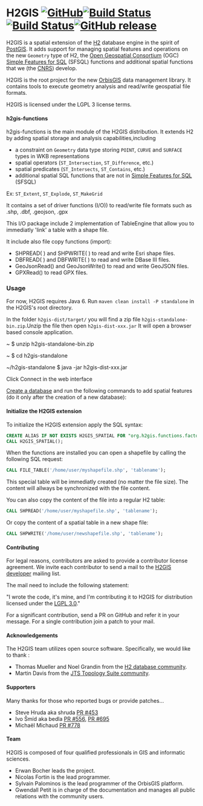 # H2GIS [![GitHub](https://img.shields.io/github/license/orbisgis/h2gis.svg)](https://github.com/orbisgis/h2gis/blob/master/LICENSE)[![Build Status](https://img.shields.io/jenkins/t/http/jenkins.orbisgis.org/job/H2GIS.svg)](http://jenkins.orbisgis.org/job/H2GIS/)[![Build Status](https://img.shields.io/jenkins/s/http/jenkins.orbisgis.org/job/H2GIS.svg)](http://jenkins.orbisgis.org/job/H2GIS/)[![GitHub release](https://img.shields.io/github/release/orbisgis/h2gis.svg)](https://github.com/orbisgis/h2gis/releases)

H2GIS is a spatial extension of the [H2](http://www.h2database.com/) database
engine in the spirit of [PostGIS](http://postgis.net/). It adds support for
managing spatial features and operations on the new `Geometry` type of H2, the [Open
Geospatial Consortium](http://www.opengeospatial.org/) (OGC) [Simple Features
for SQL](http://www.opengeospatial.org/standards/sfs) (SFSQL) functions and
additional spatial functions that we (the [CNRS](http://www.cnrs.fr/))
develop. 

H2GIS is the root project for the new [OrbisGIS](http://www.orbisgis.org/) data
management library. It contains tools to execute geometry analysis and read/write geospatial file formats.

H2GIS is licensed under the LGPL 3 license terms.

#### h2gis-functions
h2gis-functions is the main module of the H2GIS distribution. 
It extends H2 by adding spatial storage and analysis capabilities,including
- a constraint on `Geometry` data type storing `POINT`, `CURVE` and `SURFACE` types in WKB representations
- spatial operators (`ST_Intersection`, `ST_Difference`, etc.)
- spatial predicates (`ST_Intersects`, `ST_Contains`, etc.)
- additional spatial SQL functions that are not in [Simple Features for SQL](http://www.opengeospatial.org/standards/sfs) (SFSQL)

Ex: `ST_Extent`, `ST_Explode`, `ST_MakeGrid`

It contains a set of driver functions (I/O)) to read/write file formats such as .shp, .dbf, .geojson, .gpx

This I/O package include 2 implementation of TableEngine that allow you to immediatly 'link' a table with a shape file.

It include also file copy functions (import):
* SHPREAD( ) and SHPWRITE( ) to read and write Esri shape files.
* DBFREAD( ) and DBFWRITE( ) to read and write DBase III files.
* GeoJsonRead() and GeoJsonWrite() to read and write GeoJSON files.
* GPXRead() to read GPX files.

### Usage

For now, H2GIS requires Java 6. Run `maven clean install -P standalone` in the H2GIS's root directory.

In the folder `h2gis-dist/target/` you will find a zip file `h2gis-standalone-bin.zip`.Unzip the file then open `h2gis-dist-xxx.jar` It will open a browser based console application.

~ $ unzip h2gis-standalone-bin.zip

~ $ cd h2gis-standalone

~/h2gis-standalone $ java -jar h2gis-dist-xxx.jar

Click Connect in the web interface


[Create a database](http://www.h2database.com/html/quickstart.html) and run the following commands to add spatial features (do it only after the creation of a new database):

#### Initialize the H2GIS extension

To initialize the H2GIS extension apply the SQL syntax:

```sql
CREATE ALIAS IF NOT EXISTS H2GIS_SPATIAL FOR "org.h2gis.functions.factory.H2GISFunctions.load";
CALL H2GIS_SPATIAL();
```

When the functions are installed you can open a shapefile by calling the following SQL request:

```sql
CALL FILE_TABLE('/home/user/myshapefile.shp', 'tablename');
```
This special table will be immediatly created (no matter the file size). The content will allways be synchronized with the file content.

You can also copy the content of the file into a regular H2 table:

```sql
CALL SHPREAD('/home/user/myshapefile.shp', 'tablename');
```

Or copy the content of a spatial table in a new shape file:

```sql
CALL SHPWRITE('/home/user/newshapefile.shp', 'tablename');
```

#### Contributing

For legal reasons, contributors are asked to provide a contributor license agreement. 
We invite each contributor to send a mail to the [H2GIS developer](http://h2gis.1099522.n5.nabble.com/H2GIS-developers-f3.html) mailing list.

The mail need to include the following statement:

"I wrote the code, it's mine, and I'm contributing it to H2GIS for distribution licensed under the [LGPL 3.0](http://www.gnu.org/copyleft/lgpl.html)." 

For a significant contribution, send a PR on GitHub and refer it in your message. For a single contribution join a patch to your mail.


#### Acknowledgements

The H2GIS team utilizes open source software. Specifically, we would like to thank  :

* Thomas Mueller and Noel Grandin from the [H2 database community](http://www.h2database.com).
* Martin Davis from the [JTS Topology Suite community](https://github.com/locationtech/jts).

#### Supporters

Many thanks for those who reported bugs or provide patches...  

* Steve Hruda aka shruda [PR #453](https://github.com/irstv/H2GIS/pull/453)
* Ivo Šmíd aka bedla [PR #556](https://github.com/orbisgis/h2gis/pull/556), [PR #695](https://github.com/orbisgis/h2gis/pull/695)
* Michaël Michaud [PR #778](https://github.com/orbisgis/h2gis/pull/778)


#### Team

H2GIS is composed of four qualified professionals in GIS and informatic sciences.
* Erwan Bocher leads the project.
* Nicolas Fortin is the lead programmer. 
* Sylvain Palominos is the lead programmer of the OrbisGIS platform.
* Gwendall Petit is in charge of the documentation and manages all public relations with the community users.



